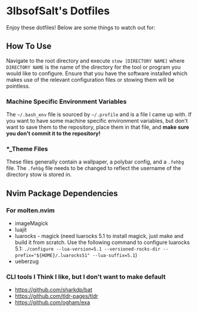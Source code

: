 # 3lbsofSalt's Dotfiles

Enjoy these dotfiles! Below are some things to watch out for:

## How To Use
Navigate to the root directory and execute `stow [DIRECTORY NAME]` where `DIRECTORY NAME` is the name of
the directory for the tool or program you would like to configure. Ensure that
you have the software installed which makes use of the relevant configuration
files or stowing them will be pointless.

### Machine Specific Environment Variables
The `~/.bash_env` file is sourced by `~/.profile` and is a file I came up with.
If you want to have some machine specific environment variables, but don't
want to save them to the repository, place them in that file, and __make sure
you don't commit it to the repository!__

### *_Theme Files

These files generally contain a wallpaper, a polybar config, and a `.fehbg` file.
The `.fehbg` file needs to be changed to reflect the username of the directory stow is stored in.

## Nvim Package Dependencies

### For molten.nvim
- imageMagick
- luajit
- luarocks - magick (need luarocks 5.1 to install magick, just make and build it from scratch. Use the following command to configure luarocks 5.1: `./configure --lua-version=5.1 --versioned-rocks-dir --prefix="${HOME}/.luarocks51" --lua-suffix=5.1`)
- ueberzug

### CLI tools I Think I like, but I don't want to make default
- https://github.com/sharkdp/bat
- https://github.com/tldr-pages/tldr
- https://github.com/ogham/exa
